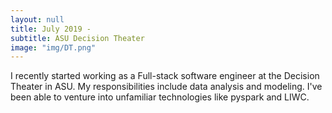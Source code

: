 ```yaml
---
layout: null
title: July 2019 -
subtitle: ASU Decision Theater
image: "img/DT.png"
---
```

I recently started working as a Full-stack software engineer at the Decision Theater in ASU. My responsibilities include data analysis and modeling. I've been able to venture into unfamiliar technologies like pyspark and LIWC.